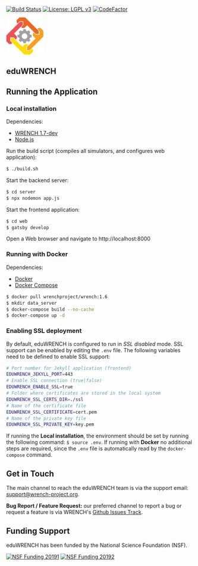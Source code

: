 [![Build Status][travis-badge]][travis-link]
[![License: LGPL v3][license-badge]](LICENSE)
[![CodeFactor][codefactor-badge]][codefactor-link]

<img src="web/src/images/wrench_logo.png" width="100" />

## eduWRENCH

## Running the Application

### Local installation

Dependencies:
- [WRENCH 1.7-dev](https://github.com/wrench-project/wrench)
- [Node.js](https://nodejs.org/en/)


Run the build script (compiles all simulators, and configures web application):

```bash
$ ./build.sh
```

Start the backend server:

```bash
$ cd server
$ npx nodemon app.js
```

Start the frontend application:

```bash
$ cd web
$ gatsby develop
```

Open a Web browser and navigate to http://localhost:8000

### Running with Docker

Dependencies:
- [Docker](https://docs.docker.com/install/)
- [Docker Compose](https://docs.docker.com/compose/install/)

```bash
$ docker pull wrenchproject/wrench:1.6
$ mkdir data_server
$ docker-compose build --no-cache
$ docker-compose up -d
```

### Enabling SSL deployment

By default, eduWRENCH is configured to run in _SSL disabled_ mode. SSL
support can be enabled by editing the `.env` file. The following variables
need to be defined to enable SSL support:

```bash
# Port number for Jekyll application (frontend)
EDUWRENCH_JEKYLL_PORT=443
# Enable SSL connection (true|false)
EDUWRENCH_ENABLE_SSL=true
# Folder where certificates are stored in the local system
EDUWRENCH_SSL_CERTS_DIR=./ssl
# Name of the certificate file
EDUWRENCH_SSL_CERTIFICATE=cert.pem
# Name of the private key file
EDUWRENCH_SSL_PRIVATE_KEY=key.pem
```

If running the **Local installation**, the environment should be set by
running the following command: `$ source .env`. If running with **Docker**
no additional steps are required, since the `.env` file is automatically
read by the `docker-compose` command.

## Get in Touch

The main channel to reach the eduWRENCH team is via the support email:
[support@wrench-project.org](mailto:support@wrench-project.org).

**Bug Report / Feature Request:** our preferred channel to report a bug or request a feature is via
WRENCH's [Github Issues Track](https://github.com/wrench-project/eduwrench/issues).

## Funding Support

eduWRENCH has been funded by the National Science Foundation (NSF).

[![NSF Funding 20191][nsf-20191-badge]][nsf-20191-link]
[![NSF Funding 20192][nsf-20192-badge]][nsf-20192-link]

[travis-badge]:             https://travis-ci.org/wrench-project/eduwrench.svg?branch=master
[travis-link]:              https://travis-ci.org/wrench-project/eduwrench
[license-badge]:            https://img.shields.io/badge/License-LGPL%20v3-blue.svg
[codefactor-badge]:         https://www.codefactor.io/repository/github/wrench-project/eduwrench/badge
[codefactor-link]:          https://www.codefactor.io/repository/github/wrench-project/eduwrench
[nsf-20191-badge]:          https://img.shields.io/badge/NSF-1923539-blue
[nsf-20191-link]:           https://nsf.gov/awardsearch/showAward?AWD_ID=1923539
[nsf-20192-badge]:          https://img.shields.io/badge/NSF-1923621-blue
[nsf-20192-link]:           https://nsf.gov/awardsearch/showAward?AWD_ID=1923621
